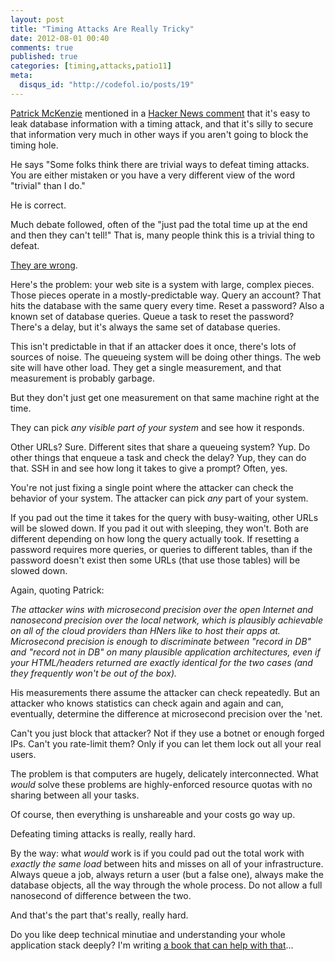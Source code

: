 ```yaml
---
layout: post
title: "Timing Attacks Are Really Tricky"
date: 2012-08-01 00:40
comments: true
published: true
categories: [timing,attacks,patio11]
meta:
  disqus_id: "http://codefol.io/posts/19"
---
```

<a href="http://kalzumeus.com">Patrick McKenzie</a> mentioned in a <a href="http://news.ycombinator.com/item?id=4280503">Hacker News comment</a> that it's easy to leak database information with a timing attack, and that it's silly to secure that information very much in other ways if you aren't going to block the timing hole.

He says "Some folks think there are trivial ways to defeat timing attacks. You are either mistaken or you have a very different view of the word "trivial" than I do."

He is correct.

Much debate followed, often of the "just pad the total time up at the end and then they can't tell!"  That is, many people think this is a trivial thing to defeat.

<a href="http://news.ycombinator.com/item?id=4282991">They are wrong</a>.

Here's the problem:  your web site is a system with large, complex pieces.  Those pieces operate in a mostly-predictable way.  Query an account?  That hits the database with the same query every time.  Reset a password?  Also a known set of database queries.  Queue a task to reset the password?  There's a delay, but it's always the same set of database queries.

This isn't predictable in that if an attacker does it once, there's lots of sources of noise.  The queueing system will be doing other things.  The web site will have other load.  They get a single measurement, and that measurement is probably garbage.

But they don't just get one measurement on that same machine right at the time.

They can pick <i>any visible part of your system</i> and see how it responds.

Other URLs?  Sure.  Different sites that share a queueing system?  Yup.  Do other things that enqueue a task and check the delay?  Yup, they can do that.  SSH in and see how long it takes to give a prompt?  Often, yes.

You're not just fixing a single point where the attacker can check the behavior of your system.  The attacker can pick *any* part of your system.

If you pad out the time it takes for the query with busy-waiting, other URLs will be slowed down.  If you pad it out with sleeping, they won't.  Both are different depending on how long the query actually took.  If resetting a password requires more queries, or queries to different tables, than if the password doesn't exist then some URLs (that use those tables) will be slowed down.

Again, quoting Patrick:

<i>The attacker wins with microsecond precision over the open Internet and nanosecond precision over the local network, which is plausibly achievable on all of the cloud providers than HNers like to host their apps at. Microsecond precision is enough to discriminate between "record in DB" and "record not in DB" on many plausible application architectures, even if your HTML/headers returned are exactly identical for the two cases (and they frequently won't be out of the box).</i>

His measurements there assume the attacker can check repeatedly.  But an attacker who knows statistics can check again and again and can, eventually, determine the difference at microsecond precision over the 'net.

Can't you just block that attacker?  Not if they use a botnet or enough forged IPs.  Can't you rate-limit them?  Only if you can let them lock out all your real users.

The problem is that computers are hugely, delicately interconnected.  What *would* solve these problems are highly-enforced resource quotas with no sharing between all your tasks.

Of course, then everything is unshareable and your costs go way up.

Defeating timing attacks is really, really hard.

By the way:  what *would* work is if you could pad out the total work with <i>exactly the same load</i> between hits and misses on all of your infrastructure.  Always queue a job, always return a user (but a false one), always make the database objects, all the way through the whole process.  Do not allow a full nanosecond of difference between the two.

And that's the part that's really, really hard.

Do you like deep technical minutiae and understanding your whole application stack deeply?  I'm writing <a href="http://rebuilding-rails.com">a book that can help with that</a>...
